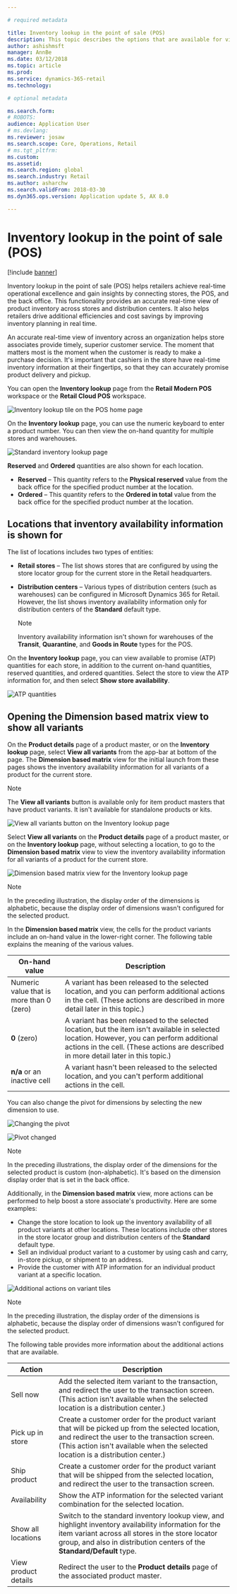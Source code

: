 ```yaml
---

# required metadata

title: Inventory lookup in the point of sale (POS)
description: This topic describes the options that are available for viewing inventory information in the point of sale (POS). 
author: ashishmsft
manager: AnnBe
ms.date: 03/12/2018
ms.topic: article
ms.prod: 
ms.service: dynamics-365-retail
ms.technology: 

# optional metadata

ms.search.form: 
# ROBOTS: 
audience: Application User
# ms.devlang: 
ms.reviewer: josaw
ms.search.scope: Core, Operations, Retail
# ms.tgt_pltfrm: 
ms.custom: 
ms.assetid: 
ms.search.region: global
ms.search.industry: Retail
ms.author: asharchw
ms.search.validFrom: 2018-03-30
ms.dyn365.ops.version: Application update 5, AX 8.0

---
```


# Inventory lookup in the point of sale (POS)

[!include [banner](includes/banner.md)]

Inventory lookup in the point of sale (POS) helps retailers achieve real-time operational excellence and gain insights by connecting stores, the POS, and the back office. This functionality provides an accurate real-time view of product inventory across stores and distribution centers. It also helps retailers drive additional efficiencies and cost savings by improving inventory planning in real time.

An accurate real-time view of inventory across an organization helps store associates provide timely, superior customer service. The moment that matters most is the moment when the customer is ready to make a purchase decision. It's important that cashiers in the store have real-time inventory information at their fingertips, so that they can accurately promise product delivery and pickup.

You can open the **Inventory lookup** page from the **Retail Modern POS** workspace or the **Retail Cloud POS** workspace.

![Inventory lookup tile on the POS home page](media/POSHomepage.png)

On the **Inventory lookup** page, you can use the numeric keyboard to enter a product number. You can then view the on-hand quantity for multiple stores and warehouses.

![Standard inventory lookup page](media/InventoryLookUp.png)

**Reserved** and **Ordered** quantities are also shown for each location.

- **Reserved** – This quantity refers to the **Physical reserved** value from the back office for the specified product number at the location.
- **Ordered** – This quantity refers to the **Ordered in total** value from the back office for the specified product number at the location.

## Locations that inventory availability information is shown for

The list of locations includes two types of entities:

- **Retail stores** – The list shows stores that are configured by using the store locator group for the current store in the Retail headquarters.
- **Distribution centers** – Various types of distribution centers (such as warehouses) can be configured in Microsoft Dynamics 365 for Retail. However, the list shows inventory availability information only for distribution centers of the **Standard** default type.

    > [!NOTE]
    > Inventory availability information isn't shown for warehouses of the **Transit**, **Quarantine**, and **Goods in Route** types for the POS.

On the **Inventory lookup** page, you can view available to promise (ATP) quantities for each store, in addition to the current on-hand quantities, reserved quantities, and ordered quantities. Select the store to view the ATP information for, and then select **Show store availability**.

![ATP quantities](media/ATP.png)

## Opening the Dimension based matrix view to show all variants

On the **Product details** page of a product master, or on the **Inventory lookup** page, select **View all variants** from the app-bar at bottom of the page. The **Dimension based matrix** view for the initial launch from these pages shows the inventory availability information for all variants of a product for the current store.

> [!NOTE]
> The **View all variants** button is available only for item product masters that have product variants. It isn't available for standalone products or kits.

![View all variants button on the Inventory lookup page](media/StandardToMatrix.png)

Select **View all variants** on the **Product details** page of a product master, or on the **Inventory lookup** page, without selecting a location, to go to the **Dimension based matrix** view to view the inventory availability information for all variants of a product for the current store.

![Dimension based matrix view for the Inventory lookup page](media/Matrix.png)

> [!NOTE]
> In the preceding illustration, the display order of the dimensions is alphabetic, because the display order of dimensions wasn't configured for the selected product.

In the **Dimension based matrix** view, the cells for the product variants include an on-hand value in the lower-right corner. The following table explains the meaning of the various values.

| On-hand value                            | Description |
|------------------------------------------|-------------|
| Numeric value that is more than 0 (zero) | A variant has been released to the selected location, and you can perform additional actions in the cell. (These actions are described in more detail later in this topic.) |
| **0** (zero)                             | A variant has been released to the selected location, but the item isn't available in selected location. However, you can perform additional actions in the cell. (These actions are described in more detail later in this topic.) |
| **n/a** or an inactive cell              | A variant hasn't been released to the selected location, and you can't perform additional actions in the cell. |

You can also change the pivot for dimensions by selecting the new dimension to use.

![Changing the pivot](media/ChangePivot.png)

![Pivot changed](media/PivotChanged.png)

> [!NOTE]
> In the preceding illustrations, the display order of the dimensions for the selected product is custom (non-alphabetic). It's based on the dimension display order that is set in the back office.

Additionally, in the **Dimension based matrix** view, more actions can be performed to help boost a store associate's productivity. Here are some examples:

- Change the store location to look up the inventory availability of all product variants at other locations. These locations include other stores in the store locator group and distribution centers of the **Standard** default type.
- Sell an individual product variant to a customer by using cash and carry, in-store pickup, or shipment to an address.
- Provide the customer with ATP information for an individual product variant at a specific location.

![Additional actions on variant tiles](media/VariantActions.png)

> [!NOTE]
> In the preceding illustration, the display order of the dimensions is alphabetic, because the display order of dimensions wasn't configured for the selected product.

The following table provides more information about the additional actions that are available.

| Action               | Description |
|----------------------|-------------|
| Sell now             | Add the selected item variant to the transaction, and redirect the user to the transaction screen. (This action isn't available when the selected location is a distribution center.) |
| Pick up in store     | Create a customer order for the product variant that will be picked up from the selected location, and redirect the user to the transaction screen. (This action isn't available when the selected location is a distribution center.) |
| Ship product         | Create a customer order for the product variant that will be shipped from the selected location, and redirect the user to the transaction screen. |
| Availability         | Show the ATP information for the selected variant combination for the selected location. |
| Show all locations   | Switch to the standard inventory lookup view, and highlight inventory availability information for the item variant across all stores in the store locator group, and also in distribution centers of the **Standard/Default** type. |
| View product details | Redirect the user to the **Product details** page of the associated product master. |
